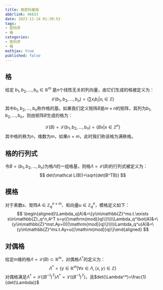 ```yaml
---
title: 格密码基础
abbrlink: 46633
date: 2023-11-14 01:30:53
tags:
- 密码学
- 格
categories:
- 密码学
- 格
mathjax: true
published: false
---
```

## 格

给定 $b_1,b_2,\dots,b_n\in \mathbb{R}^m$ 是$n$个线性无关的列向量，由它们生成的格被定义为：
$$
\mathcal L(b_1,b_2,...,b_n)=\left\{\sum{x_ib_i}|x_i∈\mathbb Z\right\}
$$
其中$b_1,b_2,...,b_n$称作格的基。如果我们定义矩阵$B$是$m\times n$的矩阵，其列为$b_1,b_2,\dots,b_n$，则由矩阵$B$生成的格为：

$$
\mathcal L(B)=\mathcal L(b_1,b_2,...,b_n)=\left\{Bx|x∈\mathbb Z^n\right\}
$$
其中格的秩为$n$，维数为$m$，如果$n=m$，此时我们称该格为满秩格。

<!--more-->

## 格的行列式

令$B=(b_1,b_2,\dots,b_n)$为格$\Lambda$的一组格基，则格$\Lambda=\mathcal L(B)$的行列式被定义为：
$$
det(\mathcal L(B))=\sqrt{det(B^TB)}
$$


## 模格

对于素数$s$、矩阵$A\in \mathbb Z_q^{n\times m}$、和向量$u\in \mathbb Z_q^n$，模格定义如下：
$$
\begin{aligned}\Lambda_q(A)&=\{y\in\mathbb{Z}^ms.t.\exists s\in\mathbb{Z}_q^n,A^T s=y({\mathrm{mod}}q)\}\\\\\Lambda_q^\bot(A)&=\{y\in\mathbb{Z}^mst.Ay=0({\mathrm{mod}}q)\}\\\\\Lambda_q^u(A)&=\{y\in\mathbb{Z}^ms.t.Ay=u({\mathrm{mod}}q)\}\end{aligned}
$$


## 对偶格

给定$m$维的格$\Lambda=\mathcal L(B)\subset \mathbb R^m$，对偶格$\Lambda^*$的定义为：
$$
\Lambda^*=\{y\in\mathbb R^m|\forall x\in\Lambda,\langle x,y\rangle\in\mathbb Z\}
$$
对偶格满足$\Lambda^*=\mathcal L((B^{-1})^T)$$\Lambda^*=\mathcal L((B^{-1})^T)$，且$det(\Lambda^*)=\frac{1}{det(\Lambda)}$


